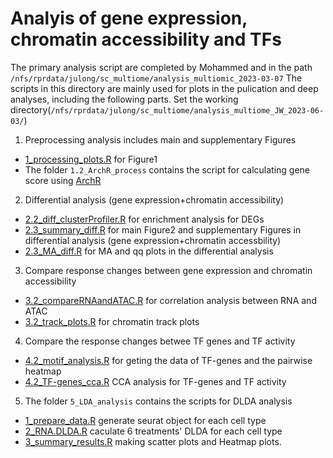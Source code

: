 # Analyis of gene expression, chromatin accessibility and TFs

The primary analysis script are completed by Mohammed and in the path `/nfs/rprdata/julong/sc_multiome/analysis_multiomic_2023-03-07`
The scripts in this directory are mainly used for plots in the pulication and deep analyses, including the following parts. Set the working directory(`/nfs/rprdata/julong/sc_multiome/analysis_multiome_JW_2023-06-03/`)  
1. Preprocessing analysis includes  main and supplementary Figures 
 - [1_processing_plots.R](1_processing_plots.R) for Figure1
 - The folder `1.2_ArchR_process` contains the script for calculating gene score using [ArchR](https://www.archrproject.com/)
2. Differential analysis (gene expression+chromatin accessibility)
 - [2.2_diff_clusterProfiler.R](2.2_diff_clusterProfiler.R) for enrichment analysis for DEGs
 - [2.3_summary_diff.R](2.3_summary_diff.R) for main Figure2 and supplementary Figures in differential analysis (gene expression+chromatin accessbility)     
 - [2.3_MA_diff.R](2.3_MA_diff.R) for MA and qq plots in the differential analysis  
3. Compare response changes between gene expression and chromatin accessibility
 - [3.2_compareRNAandATAC.R](3.2_compareRNAandATAC.R) for correlation analysis between RNA and ATAC
 - [3.2_track_plots.R](3.2_track_plots.R) for chromatin track plots
4. Compare the response changes betwee TF genes and TF activity
 - [4.2_motif_analysis.R](4.2_motif_analysis.R) for geting  the data of TF-genes and the pairwise heatmap
 - [4.2_TF-genes_cca.R](4.2_TF-genes_cca.R) CCA analysis for TF-genes and TF activity
5. The folder `5_LDA_analysis` contains the scripts for DLDA analysis
 - [1_prepare_data.R](./5_LDA_analysis/1_prepare_data.R) generate seurat object for each cell type
 - [2_RNA.DLDA.R](./5_LDA_analysis/2_RNA.DLDA.R) caculate 6 treatments' DLDA for each cell type
 - [3_summary_results.R](./5_LDA_analysis/3_summary_results.R) making scatter plots and Heatmap plots. 
     